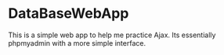 # DataBaseWebApp
This is a simple web app to help me practice Ajax.
Its essentially phpmyadmin with a more simple interface.

